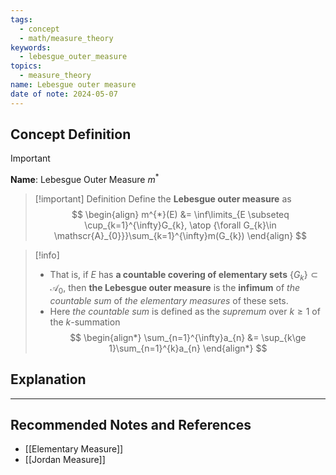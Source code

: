```yaml
---
tags:
  - concept
  - math/measure_theory
keywords:
  - lebesgue_outer_measure
topics:
  - measure_theory
name: Lebesgue outer measure
date of note: 2024-05-07
---
```


## Concept Definition

>[!important]
>**Name**:  Lebesgue Outer Measure $m^{*}$


>[!important] Definition
>Define the **Lebesgue outer measure** as
> $$
>  \begin{align}
>  m^{*}(E) &= \inf\limits_{E \subseteq \cup_{k=1}^{\infty}G_{k}, \atop {\forall G_{k}\in \mathscr{A}_{0}}}\sum_{k=1}^{\infty}m(G_{k})
>  \end{align} 
>  $$

>[!info]
 >- That is, if $E$ has **a countable covering of elementary sets** $\left\{G_k\right\}  \subset \mathscr{A}_{0}$, then **the Lebesgue outer measure** is the **infimum** of *the countable sum* of *the elementary measures* of these sets. 
 >- Here *the countable sum* is defined as the *supremum* over $k\ge 1$ of the $k$-summation 
>$$ 
> \begin{align*}
> \sum_{n=1}^{\infty}a_{n} &= \sup_{k\ge 1}\sum_{n=1}^{k}a_{n}
> \end{align*}
>$$


## Explanation






-----------
##  Recommended Notes and References

- [[Elementary Measure]]
- [[Jordan Measure]]